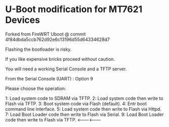 U-Boot modification for MT7621 Devices
==========
Forked from FireWRT Uboot @ commit 4f84dbda5ccb762d92e6c13196d55d64334628d7

Flashing the bootloader is risky.

If you like expensive bricks proceed without caution.

You will need a working Serial Console and a TFTP server.

From the Serial Console (UART) : Option 9

Please choose the operation:

   1: Load system code to SDRAM via TFTP.
   2: Load system code then write to Flash via TFTP.
   3: Boot system code via Flash (default).
   4: Entr boot command line interface.
   5: Load system code then write to Flash via Httpd.
   7: Load Boot Loader code then write to Flash via Serial.
   9: Load Boot Loader code then write to Flash via TFTP.   <---<---
